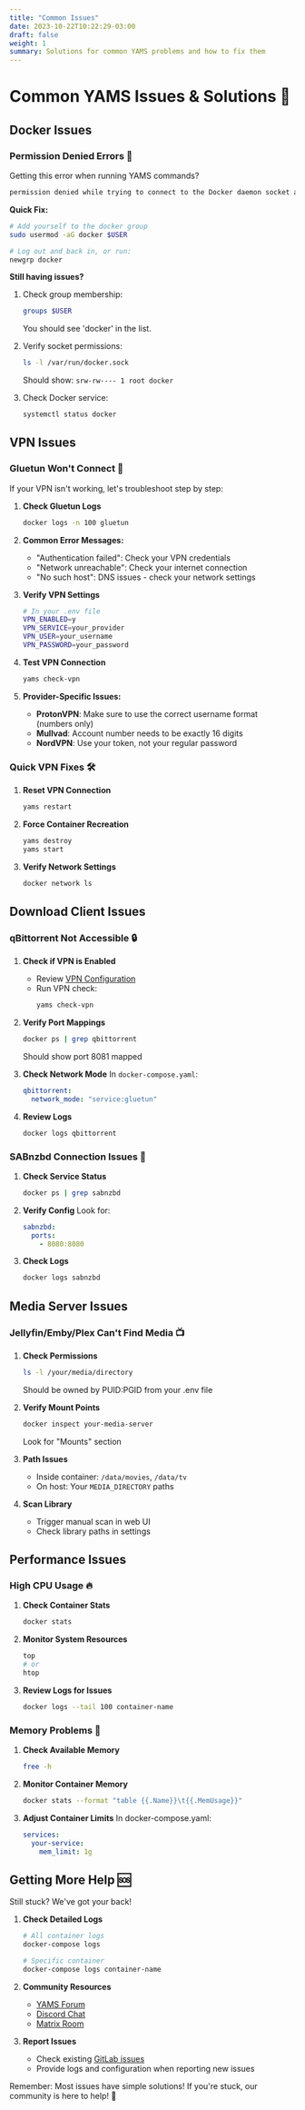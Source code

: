 ```yaml
---
title: "Common Issues"
date: 2023-10-22T10:22:29-03:00
draft: false
weight: 1
summary: Solutions for common YAMS problems and how to fix them
---
```


# Common YAMS Issues & Solutions 🔧

## Docker Issues

### Permission Denied Errors 🚫
Getting this error when running YAMS commands?
```bash
permission denied while trying to connect to the Docker daemon socket at unix:///var/run/docker.sock
```

**Quick Fix:**
```bash
# Add yourself to the docker group
sudo usermod -aG docker $USER

# Log out and back in, or run:
newgrp docker
```

**Still having issues?**
1. Check group membership:
   ```bash
   groups $USER
   ```
   You should see 'docker' in the list.

2. Verify socket permissions:
   ```bash
   ls -l /var/run/docker.sock
   ```
   Should show: `srw-rw---- 1 root docker`

3. Check Docker service:
   ```bash
   systemctl status docker
   ```

## VPN Issues

### Gluetun Won't Connect 🔌

If your VPN isn't working, let's troubleshoot step by step:

1. **Check Gluetun Logs**
   ```bash
   docker logs -n 100 gluetun
   ```

2. **Common Error Messages:**
   - "Authentication failed": Check your VPN credentials
   - "Network unreachable": Check your internet connection
   - "No such host": DNS issues - check your network settings

3. **Verify VPN Settings**
   ```bash
   # In your .env file
   VPN_ENABLED=y
   VPN_SERVICE=your_provider
   VPN_USER=your_username
   VPN_PASSWORD=your_password
   ```

4. **Test VPN Connection**
   ```bash
   yams check-vpn
   ```

5. **Provider-Specific Issues:**
   - **ProtonVPN**: Make sure to use the correct username format (numbers only)
   - **Mullvad**: Account number needs to be exactly 16 digits
   - **NordVPN**: Use your token, not your regular password

### Quick VPN Fixes 🛠️

1. **Reset VPN Connection**
   ```bash
   yams restart
   ```

2. **Force Container Recreation**
   ```bash
   yams destroy
   yams start
   ```

3. **Verify Network Settings**
   ```bash
   docker network ls
   ```

## Download Client Issues

### qBittorrent Not Accessible 🔒

1. **Check if VPN is Enabled**
   - Review [VPN Configuration](/advanced/vpn/)
   - Run VPN check:
     ```bash
     yams check-vpn
     ```

2. **Verify Port Mappings**
   ```bash
   docker ps | grep qbittorrent
   ```
   Should show port 8081 mapped

3. **Check Network Mode**
   In `docker-compose.yaml`:
   ```yaml
   qbittorrent:
     network_mode: "service:gluetun"
   ```

4. **Review Logs**
   ```bash
   docker logs qbittorrent
   ```

### SABnzbd Connection Issues 📡

1. **Check Service Status**
   ```bash
   docker ps | grep sabnzbd
   ```

2. **Verify Config**
   Look for:
   ```yaml
   sabnzbd:
     ports:
       - 8080:8080
   ```

3. **Check Logs**
   ```bash
   docker logs sabnzbd
   ```

## Media Server Issues

### Jellyfin/Emby/Plex Can't Find Media 📺

1. **Check Permissions**
   ```bash
   ls -l /your/media/directory
   ```
   Should be owned by PUID:PGID from your .env file

2. **Verify Mount Points**
   ```bash
   docker inspect your-media-server
   ```
   Look for "Mounts" section

3. **Path Issues**
   - Inside container: `/data/movies`, `/data/tv`
   - On host: Your `MEDIA_DIRECTORY` paths

4. **Scan Library**
   - Trigger manual scan in web UI
   - Check library paths in settings

## Performance Issues

### High CPU Usage 🔥

1. **Check Container Stats**
   ```bash
   docker stats
   ```

2. **Monitor System Resources**
   ```bash
   top
   # or
   htop
   ```

3. **Review Logs for Issues**
   ```bash
   docker logs --tail 100 container-name
   ```

### Memory Problems 💾

1. **Check Available Memory**
   ```bash
   free -h
   ```

2. **Monitor Container Memory**
   ```bash
   docker stats --format "table {{.Name}}\t{{.MemUsage}}"
   ```

3. **Adjust Container Limits**
   In docker-compose.yaml:
   ```yaml
   services:
     your-service:
       mem_limit: 1g
   ```

## Getting More Help 🆘

Still stuck? We've got your back!

1. **Check Detailed Logs**
   ```bash
   # All container logs
   docker-compose logs

   # Specific container
   docker-compose logs container-name
   ```

2. **Community Resources**
   - [YAMS Forum](https://forum.yams.media)
   - [Discord Chat](https://discord.gg/Gwae3tNMST)
   - [Matrix Room](https://matrix.to/#/#yams-space:rogs.me)

3. **Report Issues**
   - Check existing [GitLab issues](https://gitlab.com/rogs/yams/-/issues)
   - Provide logs and configuration when reporting new issues

Remember: Most issues have simple solutions! If you're stuck, our community is here to help! 💪
